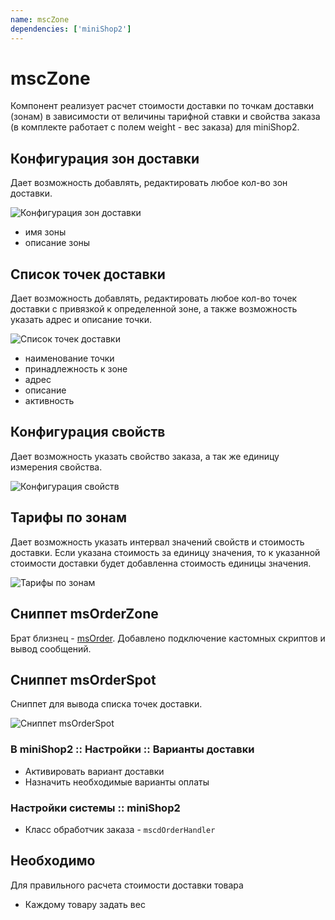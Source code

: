 ```yaml
---
name: mscZone
dependencies: ['miniShop2']
---
```


# mscZone

Компонент реализует расчет стоимости доставки по точкам доставки (зонам) в зависимости от величины тарифной ставки и свойства заказа (в комплекте работает с полем weight - вес заказа) для miniShop2.

## Конфигурация зон доставки

Дает возможность добавлять, редактировать любое кол-во зон доставки.

![Конфигурация зон доставки](https://file.modx.pro/files/c/3/e/c3e8d58b91f753edd4fc55b39b96784b.png)

- имя зоны
- описание зоны

## Список точек доставки

Дает возможность добавлять, редактировать любое кол-во точек доставки с привязкой к определенной зоне, а также возможность указать адрес и описание точки.

![Список точек доставки](https://file.modx.pro/files/6/6/7/667ae6ea4b705cf4ffec98b9d7f43066.png)

- наименование точки
- принадлежность к зоне
- адрес
- описание
- активность

## Конфигурация свойств

Дает возможность указать свойство заказа, а так же единицу измерения свойства.

![Конфигурация свойств](https://file.modx.pro/files/5/1/5/515e402f457356a4ec734fb7ee31af29.png)

## Тарифы по зонам

Дает возможность указать интервал значений свойств и стоимость доставки. Если указана стоимость за единицу значения, то к указанной стоимости доставки будет добавленна стоимость единицы значения.

![Тарифы по зонам](https://file.modx.pro/files/e/5/4/e549ae6d0ace8aebb2f545e1e6040930.png)

## Сниппет msOrderZone

Брат близнец - [msOrder][2]. Добавлено подключение кастомных скриптов и вывод сообщений.

## Сниппет msOrderSpot

Сниппет для вывода списка точек доставки.

![Сниппет msOrderSpot](https://file.modx.pro/files/7/7/c/77cc20d260821a00a0eaa2ac111acd2c.png)

### В miniShop2 :: Настройки :: Варианты доставки

- Активировать вариант доставки
- Назначить необходимые варианты оплаты

### Настройки системы :: miniShop2

- Класс обработчик заказа - `mscdOrderHandler`

## Необходимо

Для правильного расчета стоимости доставки товара

- Каждому товару задать вес

[2]: /components/minishop2/snippets/msorder
